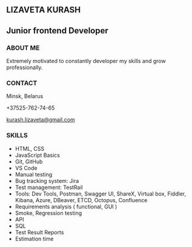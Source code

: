 ## LIZAVETA KURASH
## Junior frontend Developer


### ABOUT ME
Extremely motivated to constantly developer my skills and grow professionally.


### CONTACT

Minsk, Belarus

+37525-762-74-65

kurash.lizaveta@gmail.com


### SKILLS

* HTML, CSS
* JavaScript Basics
* Git, GitHub
* VS Code
* Manual testing
* Bug tracking system: Jira
* Test management: TestRail
* Tools: Dev Tools, Postman, Swagger UI, ShareX, Virtual box, Fiddler, Kibana, Azure, DBeaver, ETCD, Octopus, Confluence
* Requirements analysis ( functional, GUI )
* Smoke, Regression testing
* API
* SQL
* Test Result Reports
* Estimation time